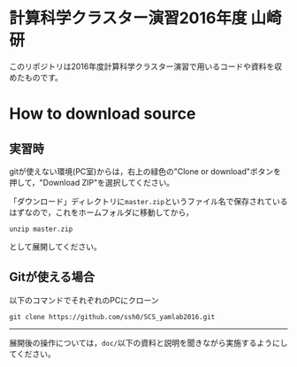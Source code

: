 # 計算科学クラスター演習2016年度 山崎研

このリポジトリは2016年度計算科学クラスター演習で用いるコードや資料を収めたものです。

# How to download source

## 実習時

gitが使えない環境(PC室)からは，右上の緑色の"Clone or download"ボタンを押して，"Download ZIP"を選択してください。

「ダウンロード」ディレクトリに`master.zip`というファイル名で保存されているはずなので，これをホームフォルダに移動してから，

```
unzip master.zip
```

として展開してください。

## Gitが使える場合

以下のコマンドでそれぞれのPCにクローン

```
git clone https://github.com/ssh0/SCS_yamlab2016.git
```

---

展開後の操作については，`doc/`以下の資料と説明を聞きながら実施するようにしてください。

